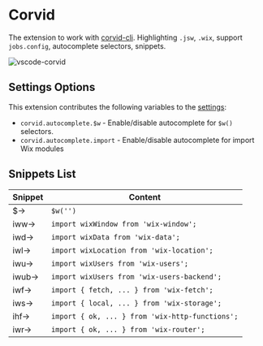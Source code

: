 # Corvid

The extension to work with [corvid-cli](https://github.com/wix-incubator/corvid). Highlighting `.jsw`, `.wix`, support `jobs.config`, autocomplete selectors, snippets.

![vscode-corvid](https://raw.githubusercontent.com/shoonia/vscode-corvid/prod/icons/exemple-1.png)

## Settings Options
This extension contributes the following variables to the [settings](https://code.visualstudio.com/docs/getstarted/settings):

* `corvid.autocomplete.$w` - Enable/disable autocomplete for `$w()` selectors.
* `corvid.autocomplete.import` - Enable/disable autocomplete for import Wix modules

## Snippets List

| Snippet | Content
| ------- | --------------------------------------------- |
| $→      | `$w('')`
| iww→    | `import wixWindow from 'wix-window';`
| iwd→    | `import wixData from 'wix-data';`
| iwl→    | `import wixLocation from 'wix-location';`
| iwu→    | `import wixUsers from 'wix-users';`
| iwub→   | `import wixUsers from 'wix-users-backend';`
| iwf→    | `import { fetch, ... } from 'wix-fetch';`
| iws→    | `import { local, ... } from 'wix-storage';`
| ihf→    | `import { ok, ... } from 'wix-http-functions';`
| iwr→    | `import { ok, ... } from 'wix-router';`
